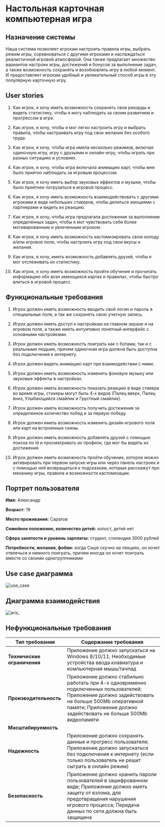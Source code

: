 # Настольная карточная компьютерная игра
## Назначение системы
Наша система позволяет игрокам настроить правила игры, выбрать режим игры, соревноваться с другими игроками и наслаждаться реалистичной игровой атмосферой. Она также предлагает множество вариантов настроек игры, достижений и бонусов за выполнение задач, а также возможность сохранять и возобновлять игру в любой момент. И предоставляет игрокам удобный и увлекательный способ игры в эту популярную карточную игру.

## User stories
1. Как игрок, я хочу иметь возможность сохранять свои рекорды и видеть статистику, чтобы я могу наблюдать за своим развитием и прогрессом в игре.

2. Как игрок, я хочу, чтобы я мог легко настроить игру и выбрать правила, чтобы настраивать игру под свои желания без особого труда.

3. Как игрок, я хочу, чтобы игра имела несколько режимов, включая одиночную игру, игру с друзьями и онлайн-игру, чтобы играть при разных ситуациях и условиях.

4. Как игрок, я хочу, чтобы игра включала анимацию карт, чтобы мне было приятно наблюдать за игровым процессом.

5. Как игрок, я хочу иметь выбор звуковых эффектов и музыки, чтобы было приятнее погрузиться в игровой процесс.

6. Как игрок, я хочу иметь возможность взаимодействовать с другими игроками в виде небольших стикеров, чтобы делиться эмоциями с партнерами и видеть их реакцию.

7. Как игрок, я хочу, чтобы игра предлагала достижения за выполнение определённых задач, чтобы я мог чувствовать себя более мотивированным и увлеченным игроком.

8. Как игрок, я хочу иметь возможность кастомизировать свою колоду и/или игровое поле, чтобы настроить игру под свои вкусы и желания.

9. Как игрок, я хочу, иметь возможность добавлять друзей, чтобы я мог отслеживать их статистику.

10. Как игрок, я хочу иметь возможность пройти обучение и прочитать информацию обо всех имеющихся картах и правилах, чтобы быстро влиться в игровой процесс.  

## Функциональные требования
1. Игрок должен иметь возможность вводить свой логин и пароль в специальные поля, а так же сохранять свою учетную запись.

2. Игрок должен иметь доступ к настройкам на главном экране и на игровом поле, а также иметь интуитивно понятный интерфейс с основными настройками.

3. Игрок должен иметь возможность поиграть как с ботами, так и с реальными людьми, причем одиночная игра должна быть доступна без подключения к интернету.

4. Игрок должен видеть анимацию карт при взаимодействии с ними.

5. Игрок должен иметь возможность изменить фоновую музыку или звуковые эффекты в настройках.

6. Игрок должен иметь возможность показать реакцию в виде стикера во время игры, стикеры могут быть 4-х видов (Палец вверх, Палец вниз, Улыбающийся смайлик и Грустный смайлик).

7. Игрок должен иметь возможность получить достижения за определенное количество побед и за первую победу.

8. Игрок должен иметь возможность изменить дизайн игрового поля или карт на встроенные скины.

9. Игрок должен иметь возможность добавлять друзей с помощью поиска по id и просматривать их профили, где мог бы видеть их достижения

10. Игрок должен иметь возможность пройти обучение, которое можно активировать при первом запуске игры или через панель настроек и с помощью неё возвращаться к подсказкам, которые расскажут про механику игры, правила и возможности кастомизации.

## Портрет пользователя
**Имя:** Александр

**Возраст:** 19

**Место проживания:** Саратов

**Семейное положение, количество детей:** холост, детей нет

**Сфера занятости и уровень зарплаты:** студент, стипендия 3000 рублей

**Потребности, желания, фобии:** когда Саше скучно на лекциях, он хочет отвлечься и немного поиграть, причем иногда он хочет поиграть вместе со своими одногруппниками

## Use case диаграмма
![use_case](https://user-images.githubusercontent.com/80702083/222981384-89fd3dd2-1e15-4f47-9e67-d7a107273e61.png)

## Диаграмма взаимодействия
![aris_](https://user-images.githubusercontent.com/80702083/224488040-6e29ef23-6608-4811-af2f-cc2357e28249.png)

## Нефункциональные требования
Тип требования | Содержание требования|
---------------|----------------------|
**Технические ограничения**| Приложение должно запускаться на Windows 8/10/11;  Необходимые устройства ввода клавиатура и компьютерная мышь/тачпад|
**Производительность**| Приложение должно стабильно работать при 4-х одновременно подключенных пользователей; Приложение должно задействовать не больше 500Mb оперативной памяти; Приложение должно задействовать не больше 500Mb видеопамяти  |
**Масштабируемость**| |
**Надежность**| Приложение должно сохранять данные и прогресс пользователя; Приложение должно запускаться без подключения к интернету (если только пользователь не решит сыграть в онлайн режим)|
**Безопасность**| Приложение должно хранить пароли пользователей в зашифрованном виде; Приложение должно иметь защиту от взлома, для предотвращения нарушения игрового процесса; Передача данных по сети должна быть защищена|











